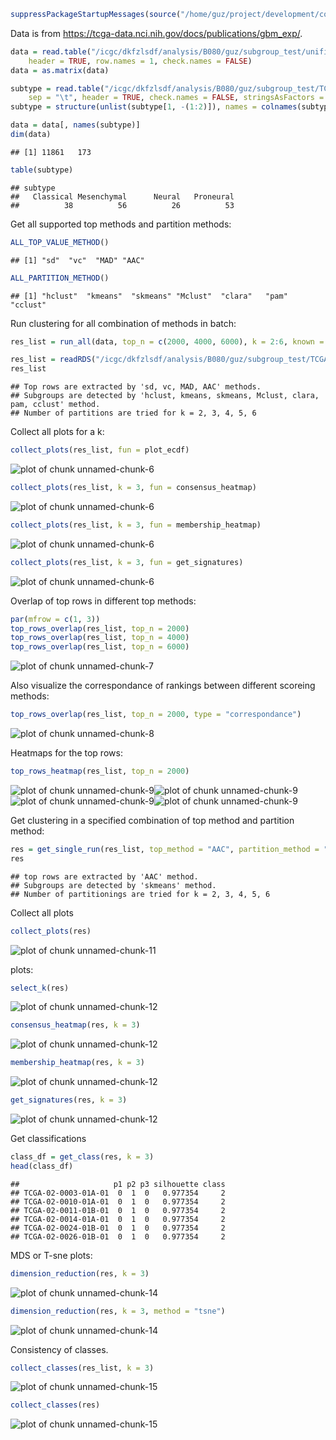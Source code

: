 


```r
suppressPackageStartupMessages(source("/home/guz/project/development/cola/load.R"))
```

Data is from https://tcga-data.nci.nih.gov/docs/publications/gbm_exp/.


```r
data = read.table("/icgc/dkfzlsdf/analysis/B080/guz/subgroup_test/unifiedScaled.txt", 
	header = TRUE, row.names = 1, check.names = FALSE)
data = as.matrix(data)

subtype = read.table("/icgc/dkfzlsdf/analysis/B080/guz/subgroup_test/TCGA_unified_CORE_ClaNC840.txt", 
	sep = "\t", header = TRUE, check.names = FALSE, stringsAsFactors = FALSE)
subtype = structure(unlist(subtype[1, -(1:2)]), names = colnames(subtype)[-(1:2)])

data = data[, names(subtype)]
dim(data)
```

```
## [1] 11861   173
```

```r
table(subtype)
```

```
## subtype
##   Classical Mesenchymal      Neural   Proneural 
##          38          56          26          53
```

Get all supported top methods and partition methods:


```r
ALL_TOP_VALUE_METHOD()
```

```
## [1] "sd"  "vc"  "MAD" "AAC"
```

```r
ALL_PARTITION_METHOD()
```

```
## [1] "hclust"  "kmeans"  "skmeans" "Mclust"  "clara"   "pam"     "cclust"
```

Run clustering for all combination of methods in batch:


```r
res_list = run_all(data, top_n = c(2000, 4000, 6000), k = 2:6, known = subtype, mc.cores = 4)
```


```r
res_list = readRDS("/icgc/dkfzlsdf/analysis/B080/guz/subgroup_test/TCGA_subgroup_p0.8.rds")
res_list
```

```
## Top rows are extracted by 'sd, vc, MAD, AAC' methods.
## Subgroups are detected by 'hclust, kmeans, skmeans, Mclust, clara, pam, cclust' method.
## Number of partitions are tried for k = 2, 3, 4, 5, 6
```

Collect all plots for a k:


```r
collect_plots(res_list, fun = plot_ecdf)
```

![plot of chunk unnamed-chunk-6](figure/unnamed-chunk-6-1.png)

```r
collect_plots(res_list, k = 3, fun = consensus_heatmap)
```

![plot of chunk unnamed-chunk-6](figure/unnamed-chunk-6-2.png)

```r
collect_plots(res_list, k = 3, fun = membership_heatmap)
```

![plot of chunk unnamed-chunk-6](figure/unnamed-chunk-6-3.png)

```r
collect_plots(res_list, k = 3, fun = get_signatures)
```

![plot of chunk unnamed-chunk-6](figure/unnamed-chunk-6-4.png)

Overlap of top rows in different top methods:


```r
par(mfrow = c(1, 3))
top_rows_overlap(res_list, top_n = 2000)
top_rows_overlap(res_list, top_n = 4000)
top_rows_overlap(res_list, top_n = 6000)
```

![plot of chunk unnamed-chunk-7](figure/unnamed-chunk-7-1.png)

Also visualize the correspondance of rankings between different scoreing methods:


```r
top_rows_overlap(res_list, top_n = 2000, type = "correspondance")
```

![plot of chunk unnamed-chunk-8](figure/unnamed-chunk-8-1.png)

Heatmaps for the top rows:


```r
top_rows_heatmap(res_list, top_n = 2000)
```

![plot of chunk unnamed-chunk-9](figure/unnamed-chunk-9-1.png)![plot of chunk unnamed-chunk-9](figure/unnamed-chunk-9-2.png)![plot of chunk unnamed-chunk-9](figure/unnamed-chunk-9-3.png)![plot of chunk unnamed-chunk-9](figure/unnamed-chunk-9-4.png)

Get clustering in a specified combination of top method and partition method:


```r
res = get_single_run(res_list, top_method = "AAC", partition_method = "skmeans")
res
```

```
## top rows are extracted by 'AAC' method.
## Subgroups are detected by 'skmeans' method.
## Number of partitionings are tried for k = 2, 3, 4, 5, 6
```

Collect all plots


```r
collect_plots(res)
```

![plot of chunk unnamed-chunk-11](figure/unnamed-chunk-11-1.png)

plots:


```r
select_k(res)
```

![plot of chunk unnamed-chunk-12](figure/unnamed-chunk-12-1.png)

```r
consensus_heatmap(res, k = 3)
```

![plot of chunk unnamed-chunk-12](figure/unnamed-chunk-12-2.png)

```r
membership_heatmap(res, k = 3)
```

![plot of chunk unnamed-chunk-12](figure/unnamed-chunk-12-3.png)

```r
get_signatures(res, k = 3)
```

![plot of chunk unnamed-chunk-12](figure/unnamed-chunk-12-4.png)

Get classifications


```r
class_df = get_class(res, k = 3)
head(class_df)
```

```
##                     p1 p2 p3 silhouette class
## TCGA-02-0003-01A-01  0  1  0   0.977354     2
## TCGA-02-0010-01A-01  0  1  0   0.977354     2
## TCGA-02-0011-01B-01  0  1  0   0.977354     2
## TCGA-02-0014-01A-01  0  1  0   0.977354     2
## TCGA-02-0024-01B-01  0  1  0   0.977354     2
## TCGA-02-0026-01B-01  0  1  0   0.977354     2
```

MDS or T-sne plots:


```r
dimension_reduction(res, k = 3)
```

![plot of chunk unnamed-chunk-14](figure/unnamed-chunk-14-1.png)

```r
dimension_reduction(res, k = 3, method = "tsne")
```

![plot of chunk unnamed-chunk-14](figure/unnamed-chunk-14-2.png)

Consistency of classes.


```r
collect_classes(res_list, k = 3)
```

![plot of chunk unnamed-chunk-15](figure/unnamed-chunk-15-1.png)

```r
collect_classes(res)
```

![plot of chunk unnamed-chunk-15](figure/unnamed-chunk-15-2.png)

